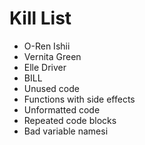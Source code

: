 Kill List
=========
* O-Ren Ishii
* Vernita Green
* Elle Driver
* BILL
* Unused code
* Functions with side effects
* Unformatted code
* Repeated code blocks
* Bad variable namesi
